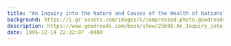 ```yaml
---
title: "An Inquiry into the Nature and Causes of the Wealth of Nations"
background: https://i.gr-assets.com/images/S/compressed.photo.goodreads.com/books/1567191193l/25698._SY75_.jpg
description: https://www.goodreads.com/book/show/25698.An_Inquiry_into_the_Nature_and_Causes_of_the_Wealth_of_Nations
date: 1995-12-14 22:32:07 -0400
---
```

